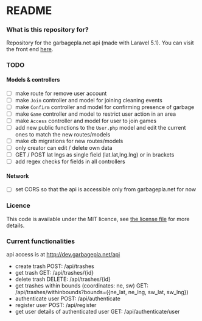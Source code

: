 # README #

### What is this repository for? ###
Repository for the garbagepla.net api (made with Laravel 5.1). You can visit the front end [here](http://www.garbagepla.net).

### TODO

#### Models & controllers
- [ ] make route for remove user account
- [ ] make `Join` controller and model for joining cleaning events
- [ ] make `Confirm` controller and model for confirming presence of garbage
- [ ] make `Game` controller and model to restrict user action in an area
- [ ] make `Access` controller and model for user to join games
- [ ] add new public functions to the `User.php` model and edit the current ones to match the new routes/models
- [ ] make db migrations for new routes/models
- [ ] only creator can edit / delete own data
- [ ] GET / POST lat lngs as single field (lat.lat,lng.lng) or in brackets
- [ ] add regex checks for fields in all controllers

#### Network
- [ ] set CORS so that the api is accessible only from garbagepla.net for now

### Licence
This code is available under the MIT licence, see [the license file](https://github.com/garbageplanet/api/blob/dev/license.md) for more details.

### Current functionalities
api access is at http://dev.garbagepla.net/api

- create trash POST: /api/trashes
- get trash GET: /api/trashes/{id}
- delete trash DELETE: /api/trashes/{id}
- get trashes within bounds (coordinates: ne, sw) GET: /api/trashes/withinbounds?bounds=({ne_lat, ne_lng, sw_lat, sw_lng})
- authenticate user POST: /api/authenticate
- register user POST: /api/register
- get user details of authenticated user GET: /api/authenticate/user